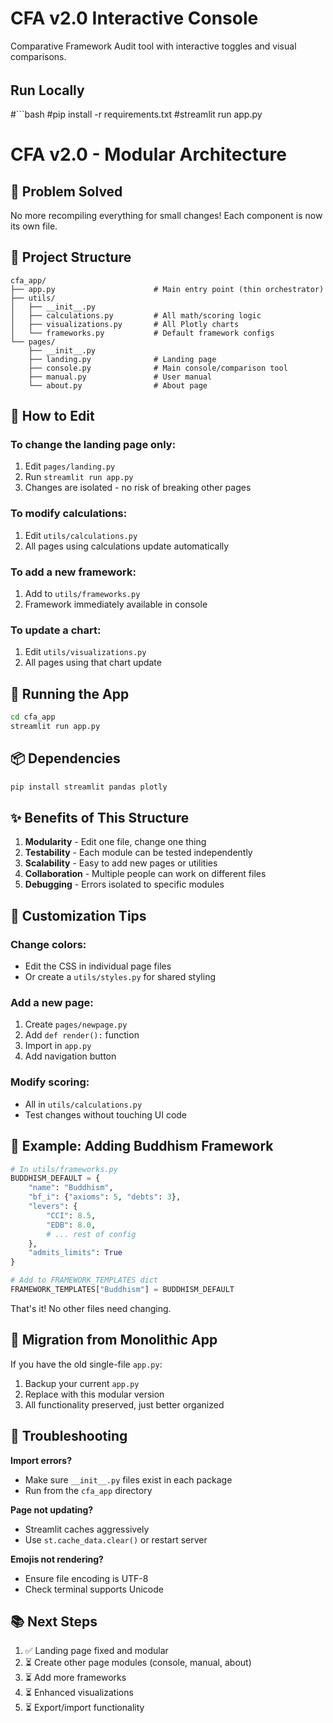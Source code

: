 # CFA v2.0 Interactive Console

Comparative Framework Audit tool with interactive toggles and visual comparisons.

######
## Run Locally
#```bash
#pip install -r requirements.txt
#streamlit run app.py
######

# CFA v2.0 - Modular Architecture

## 🎯 Problem Solved
No more recompiling everything for small changes! Each component is now its own file.

## 📁 Project Structure

```
cfa_app/
├── app.py                      # Main entry point (thin orchestrator)
├── utils/
│   ├── __init__.py
│   ├── calculations.py         # All math/scoring logic
│   ├── visualizations.py       # All Plotly charts
│   └── frameworks.py           # Default framework configs
└── pages/
    ├── __init__.py
    ├── landing.py              # Landing page
    ├── console.py              # Main console/comparison tool
    ├── manual.py               # User manual
    └── about.py                # About page
```

## 🔧 How to Edit

### To change the landing page only:
1. Edit `pages/landing.py`
2. Run `streamlit run app.py`
3. Changes are isolated - no risk of breaking other pages

### To modify calculations:
1. Edit `utils/calculations.py`
2. All pages using calculations update automatically

### To add a new framework:
1. Add to `utils/frameworks.py`
2. Framework immediately available in console

### To update a chart:
1. Edit `utils/visualizations.py`
2. All pages using that chart update

## 🚀 Running the App

```bash
cd cfa_app
streamlit run app.py
```

## 📦 Dependencies

```bash
pip install streamlit pandas plotly
```

## ✨ Benefits of This Structure

1. **Modularity** - Edit one file, change one thing
2. **Testability** - Each module can be tested independently
3. **Scalability** - Easy to add new pages or utilities
4. **Collaboration** - Multiple people can work on different files
5. **Debugging** - Errors isolated to specific modules

## 🎨 Customization Tips

### Change colors:
- Edit the CSS in individual page files
- Or create a `utils/styles.py` for shared styling

### Add a new page:
1. Create `pages/newpage.py`
2. Add `def render():` function
3. Import in `app.py`
4. Add navigation button

### Modify scoring:
- All in `utils/calculations.py`
- Test changes without touching UI code

## 📝 Example: Adding Buddhism Framework

```python
# In utils/frameworks.py
BUDDHISM_DEFAULT = {
    "name": "Buddhism",
    "bf_i": {"axioms": 5, "debts": 3},
    "levers": {
        "CCI": 8.5,
        "EDB": 8.0,
        # ... rest of config
    },
    "admits_limits": True
}

# Add to FRAMEWORK_TEMPLATES dict
FRAMEWORK_TEMPLATES["Buddhism"] = BUDDHISM_DEFAULT
```

That's it! No other files need changing.

## 🔄 Migration from Monolithic App

If you have the old single-file `app.py`:
1. Backup your current `app.py`
2. Replace with this modular version
3. All functionality preserved, just better organized

## 🐛 Troubleshooting

**Import errors?**
- Make sure `__init__.py` files exist in each package
- Run from the `cfa_app` directory

**Page not updating?**
- Streamlit caches aggressively
- Use `st.cache_data.clear()` or restart server

**Emojis not rendering?**
- Ensure file encoding is UTF-8
- Check terminal supports Unicode

## 📚 Next Steps

1. ✅ Landing page fixed and modular
2. ⏳ Create other page modules (console, manual, about)
3. ⏳ Add more frameworks
4. ⏳ Enhanced visualizations
5. ⏳ Export/import functionality

